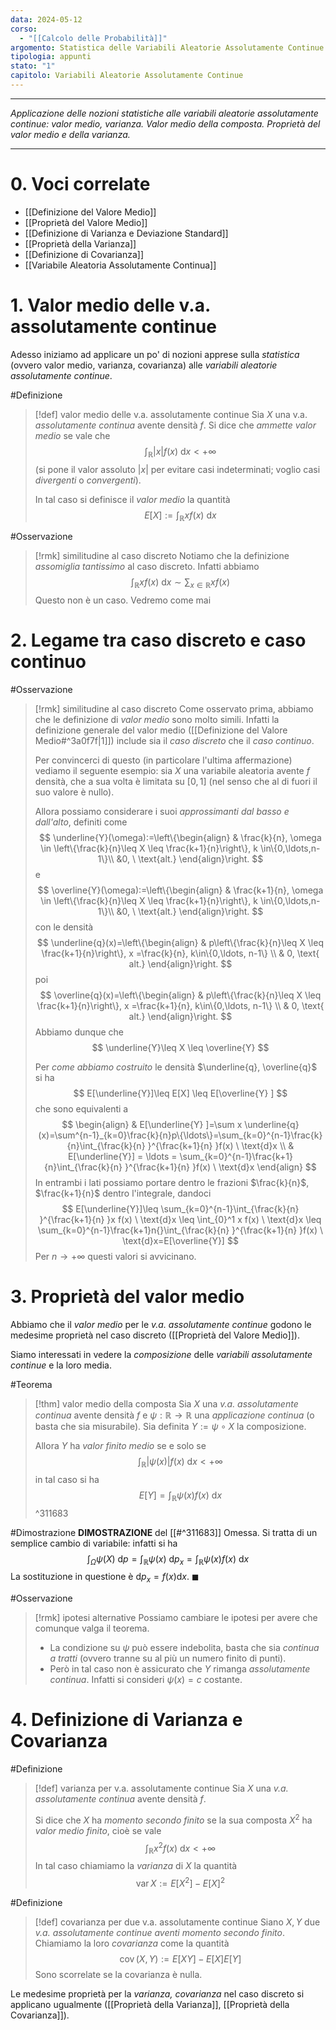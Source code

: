 ```yaml
---
data: 2024-05-12
corso:
  - "[[Calcolo delle Probabilità]]"
argomento: Statistica delle Variabili Aleatorie Assolutamente Continue
tipologia: appunti
stato: "1"
capitolo: Variabili Aleatorie Assolutamente Continue
---
```

- - -
*Applicazione delle nozioni statistiche alle variabili aleatorie assolutamente continue: valor medio, varianza. Valor medio della composta. Proprietà del valor medio e della varianza.*
- - -
# 0. Voci correlate
- [[Definizione del Valore Medio]]
- [[Proprietà del Valore Medio]]
- [[Definizione di Varianza e Deviazione Standard]]
- [[Proprietà della Varianza]]
- [[Definizione di Covarianza]]
- [[Variabile Aleatoria Assolutamente Continua]]
# 1. Valor medio delle v.a. assolutamente continue
Adesso iniziamo ad applicare un po' di nozioni apprese sulla *statistica* (ovvero valor medio, varianza, covarianza) alle *variabili aleatorie assolutamente continue*.

#Definizione 
> [!def] valor medio delle v.a. assolutamente continue
> Sia $X$ una v.a. *assolutamente continua* avente densità $f$. Si dice che *ammette valor medio* se vale che
> $$
> \int_\mathbb{R}|x|f(x) \ \text{d}x<+\infty
> $$
> (si pone il valor assoluto $|x|$ per evitare casi indeterminati; voglio casi *divergenti* o *convergenti*). 
> 
> In tal caso si definisce il *valor medio* la quantità
> $$
> E[X]:=\int_\mathbb{R}xf(x) \ \text{d}x
> $$

#Osservazione 
> [!rmk] similitudine al caso discreto
> Notiamo che la definizione *assomiglia tantissimo* al caso discreto. Infatti abbiamo
> $$
> \int_\mathbb{R}x f(x) \ \text{d}x \sim \sum_{x \in \mathbb{R} }xf(x)
> $$
> Questo non è un caso. Vedremo come mai

# 2. Legame tra caso discreto e caso continuo
#Osservazione 
> [!rmk] similitudine al caso discreto
> Come osservato prima, abbiamo che le definizione di *valor medio* sono molto simili. Infatti la definizione generale del valor medio ([[Definizione del Valore Medio#^3a0f7f|1]]) include sia il *caso discreto* che il *caso continuo*. 
> 
> Per convincerci di questo (in particolare l'ultima affermazione) vediamo il seguente esempio: sia $X$ una variabile aleatoria avente $f$ densità, che a sua volta è limitata su $[0,1]$ (nel senso che al di fuori il suo valore è nullo).
> 
> Allora possiamo considerare i suoi *approssimanti dal basso e dall'alto*, definiti come
> $$
> \underline{Y}(\omega):=\left\{\begin{align}
> & \frac{k}{n}, \omega \in \left\{\frac{k}{n}\leq X \leq \frac{k+1}{n}\right\}, k \in\{0,\ldots,n-1\}\\ &0, \ \text{alt.}
> \end{align}\right.
> $$
> e
> $$
> \overline{Y}(\omega):=\left\{\begin{align}
> & \frac{k+1}{n}, \omega \in \left\{\frac{k}{n}\leq X \leq \frac{k+1}{n}\right\}, k \in\{0,\ldots,n-1\}\\ &0, \ \text{alt.}
> \end{align}\right.
> $$
> con le densità
> $$
> \underline{q}(x)=\left\{\begin{align}
> & p\left\{\frac{k}{n}\leq X \leq \frac{k+1}{n}\right\}, x =\frac{k}{n}, k\in\{0,\ldots, n-1\}
> \\ & 0, \text{ alt.}
> \end{align}\right.
> $$
> poi
> $$
> \overline{q}(x)=\left\{\begin{align}
> & p\left\{\frac{k}{n}\leq X \leq \frac{k+1}{n}\right\}, x =\frac{k+1}{n}, k\in\{0,\ldots, n-1\}
> \\ & 0, \text{ alt.}
> \end{align}\right.
> $$
> Abbiamo dunque che
> $$
> \underline{Y}\leq X \leq \overline{Y}
> $$
> 
> Per *come abbiamo costruito* le densità $\underline{q}, \overline{q}$ si ha
> $$
> E[\underline{Y}]\leq E[X] \leq E[\overline{Y} ]
> $$
> che sono equivalenti a
> $$
> \begin{align}
> & E[\underline{Y} ]=\sum x \underline{q}(x)=\sum^{n-1}_{k=0}\frac{k}{n}p\{\ldots\}=\sum_{k=0}^{n-1}\frac{k}{n}\int_{\frac{k}{n} }^{\frac{k+1}{n} }f(x) \ \text{d}x \\
> & E[\underline{Y}] = \ldots = \sum_{k=0}^{n-1}\frac{k+1}{n}\int_{\frac{k}{n} }^{\frac{k+1}{n} }f(x) \ \text{d}x
> \end{align}
> $$
> In entrambi i lati possiamo portare dentro le frazioni $\frac{k}{n}$, $\frac{k+1}{n}$ dentro l'integrale, dandoci
> $$
> E[\underline{Y}]\leq \sum_{k=0}^{n-1}\int_{\frac{k}{n} }^{\frac{k+1}{n} }x f(x) \ \text{d}x \leq \int_{0}^1 x f(x) \ \text{d}x \leq \sum_{k=0}^{n-1}\frac{k+1}n{}\int_{\frac{k}{n} }^{\frac{k+1}{n} }f(x) \ \text{d}x=E[\overline{Y}]
> $$
> Per $n\to+\infty$ questi valori si avvicinano.

# 3. Proprietà del valor medio
Abbiamo che il *valor medio* per le *v.a. assolutamente continue* godono le medesime proprietà nel caso discreto ([[Proprietà del Valore Medio]]).

Siamo interessati in vedere la *composizione* delle *variabili assolutamente continue* e la loro media.

#Teorema 
> [!thm] valor medio della composta
> Sia $X$ una *v.a. assolutamente continua* avente densità $f$ e $\psi:\mathbb{R} \longrightarrow \mathbb{R}$ una *applicazione continua* (o basta che sia misurabile). Sia definita $Y:=\psi \circ X$ la composizione.
> 
> Allora $Y$ ha *valor finito medio* se e solo se
> $$
> \int_\mathbb{R} |\psi(x)|f(x) \ \text{d}x < +\infty
> $$
> in tal caso si ha
> $$
> E[Y]=\int_\mathbb{R}\psi(x)f(x) \ \text{d}x
> $$
^311683

#Dimostrazione 
**DIMOSTRAZIONE** del [[#^311683]]
Omessa. Si tratta di un semplice cambio di variabile: infatti si ha
$$
\int_\Omega \psi(X) \ \text{d}p =\int_\mathbb{R} \psi(x) \ \text{d}p_x=\int_\mathbb{R}\psi(x)f(x) \text{ d}x
$$
La sostituzione in questione è $\text{d}p_x = f(x) \text{d}x$. $\blacksquare$

#Osservazione 
> [!rmk] ipotesi alternative
> Possiamo cambiare le ipotesi per avere che comunque valga il teorema.
> - La condizione su $\psi$ può essere indebolita, basta che sia *continua a tratti* (ovvero tranne su al più un numero finito di punti).
> - Però in tal caso non è assicurato che $Y$ rimanga *assolutamente continua*. Infatti si consideri $\psi(x)=c$ costante.
> $$
> $$

# 4. Definizione di Varianza e Covarianza
#Definizione 
> [!def] varianza per v.a. assolutamente continue
> Sia $X$ una *v.a. assolutamente continua* avente densità $f$.
> 
> Si dice che $X$ ha *momento secondo finito* se la sua composta $X^2$ ha *valor medio finito*, cioè se vale
> $$
> \int_\mathbb{R} x^2 f(x) \ \text{d}x < +\infty
> $$
> In tal caso chiamiamo la *varianza* di $X$ la quantità
> $$
> \operatorname{var}{X}:=E[X^2]-E[X]^2
> $$

#Definizione 
> [!def] covarianza per due v.a. assolutamente continue
> Siano $X,Y$ due *v.a. assolutamente continue aventi momento secondo finito*. Chiamiamo la loro *covarianza* come la quantità
> $$
> \operatorname{cov}{(X,Y)}:=E[XY]-E[X]E[Y]
> $$
> Sono scorrelate se la covarianza è nulla.

Le medesime proprietà per la *varianza, covarianza* nel caso discreto si applicano ugualmente ([[Proprietà della Varianza]], [[Proprietà della Covarianza]]).

